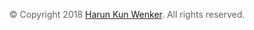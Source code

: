 <p style="text-align: center;">
<font color="#636363"> © Copyright 2018 <a href="https://https://harunkwbeatz.bandzoogle.com/" target="_blank">Harun Kun Wenker</a>. All rights reserved.</font>
</p>

